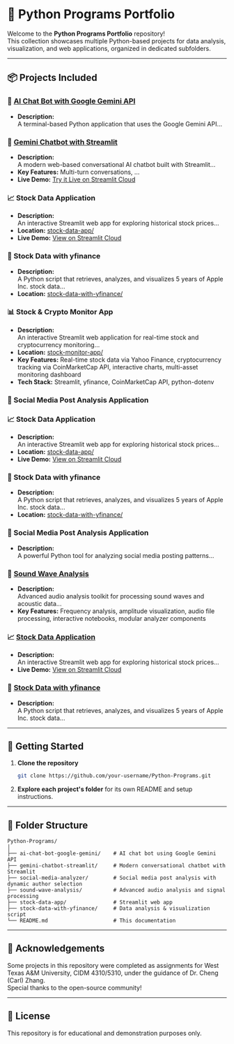 # 🐍 Python Programs Portfolio

Welcome to the **Python Programs Portfolio** repository!  
This collection showcases multiple Python-based projects for data analysis, visualization, and web applications, organized in dedicated subfolders.

---

## 📦 Projects Included

### 🤖 [AI Chat Bot with Google Gemini API](https://github.com/TorresjDev/Python-Projects/tree/main/ai-chat-bot-google-gemini)

- **Description:**  
  A terminal-based Python application that uses the Google Gemini API...

### 🤖 [Gemini Chatbot with Streamlit](https://github.com/TorresjDev/Python-Projects/tree/main/gemini-chatbot-streamlit)

- **Description:**  
  A modern web-based conversational AI chatbot built with Streamlit...
- **Key Features:** Multi-turn conversations, ...
- **Live Demo:** [Try it Live on Streamlit Cloud](https://gemini-chatbot-app-btde8kwdrhhftiappiw9nky.streamlit.app/)

### 📈 Stock Data Application

- **Description:**  
  An interactive Streamlit web app for exploring historical stock prices...
- **Location:** [stock-data-app/](stock-data-app/)
- **Live Demo:** [View on Streamlit Cloud](https://python-programs-v9puvb4eqw5cfalfr8qgdi.streamlit.app/)

### 🍏 Stock Data with yfinance

- **Description:**  
  A Python script that retrieves, analyzes, and visualizes 5 years of Apple Inc. stock data...
- **Location:** [stock-data-with-yfinance/](stock-data-with-yfinance/)

### 📊 Stock & Crypto Monitor App

- **Description:**  
  An interactive Streamlit web application for real-time stock and cryptocurrency monitoring...
- **Location:** [stock-monitor-app/](stock-monitor-app/)
- **Key Features:** Real-time stock data via Yahoo Finance, cryptocurrency tracking via CoinMarketCap API, interactive charts, multi-asset monitoring dashboard
- **Tech Stack:** Streamlit, yfinance, CoinMarketCap API, python-dotenv

### 📱 Social Media Post Analysis Application

### 📈 Stock Data Application

- **Description:**  
  An interactive Streamlit web app for exploring historical stock prices...
- **Location:** [stock-data-app/](stock-data-app/)
- **Live Demo:** [View on Streamlit Cloud](https://python-programs-v9puvb4eqw5cfalfr8qgdi.streamlit.app/)

### 🍏 Stock Data with yfinance

- **Description:**  
  A Python script that retrieves, analyzes, and visualizes 5 years of Apple Inc. stock data...
- **Location:** [stock-data-with-yfinance/](stock-data-with-yfinance/)

### 📱 Social Media Post Analysis Application

- **Description:**  
  A powerful Python tool for analyzing social media posting patterns...

### 🎵 [Sound Wave Analysis](https://github.com/TorresjDev/Python-Projects/tree/main/sound-wave-analysis)

- **Description:**  
  Advanced audio analysis toolkit for processing sound waves and acoustic data...
- **Key Features:** Frequency analysis, amplitude visualization, audio file processing, interactive notebooks, modular analyzer components

### 📈 [Stock Data Application](https://github.com/TorresjDev/Python-Projects/tree/main/stock-data-app)

- **Description:**  
  An interactive Streamlit web app for exploring historical stock prices...
- **Live Demo:** [View on Streamlit Cloud](https://python-programs-v9puvb4eqw5cfalfr8qgdi.streamlit.app/)

### 🍏 [Stock Data with yfinance](https://github.com/TorresjDev/Python-Projects/tree/main/stock-data-with-yfinance)

- **Description:**  
  A Python script that retrieves, analyzes, and visualizes 5 years of Apple Inc. stock data...

---

## 🚀 Getting Started

1. **Clone the repository**
   ```bash
   git clone https://github.com/your-username/Python-Programs.git
   ```
2. **Explore each project's folder** for its own README and setup instructions.

---

## 📂 Folder Structure

```
Python-Programs/
│
├── ai-chat-bot-google-gemini/    # AI chat bot using Google Gemini API
├── gemini-chatbot-streamlit/     # Modern conversational chatbot with Streamlit
├── social-media-analyzer/        # Social media post analysis with dynamic author selection
├── sound-wave-analysis/          # Advanced audio analysis and signal processing
├── stock-data-app/               # Streamlit web app
├── stock-data-with-yfinance/     # Data analysis & visualization script
└── README.md                     # This documentation
```

---

## 🙏 Acknowledgements

Some projects in this repository were completed as assignments for West Texas A&M University, CIDM 4310/5310, under the guidance of Dr. Cheng (Carl) Zhang.  
Special thanks to the open-source community!

---

## 📝 License

This repository is for educational and demonstration purposes only.
